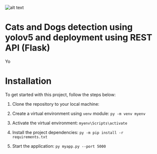 ![alt text](E:\s1\Job\yolo5.jpg)

# Cats and Dogs detection using yolov5 and deployment using REST API (Flask)
Yo



# Installation

To get started with this project, follow the steps below:

1. Clone the repository to your local machine:


2. Create a virtual environment using `venv` module:
  `py -m venv myenv`

3. Activate the virtual environment:
  `myenv\Scripts\activate`

4. Install the project dependencies:
  `py -m pip install -r requirements.txt`

5. Start the application:
  `py myapp.py --port 5000`



